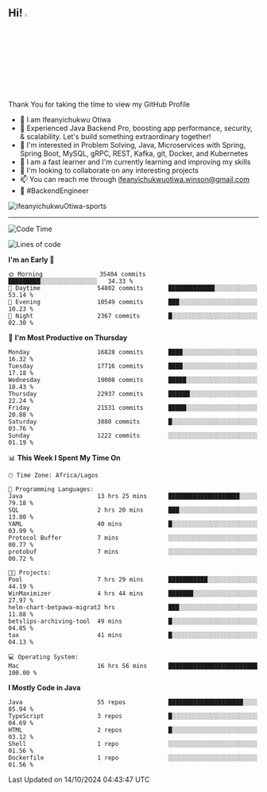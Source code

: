 <!-- BLOG-POST-LIST:START --><!-- BLOG-POST-LIST:END -->

## Hi! <img src="https://media.giphy.com/media/hvRJCLFzcasrR4ia7z/giphy.gif" width="4%"> 

Thank You for taking the time to view my GitHub Profile

- 👋 I am Ifeanyichukwu Otiwa
- 🚀 Experienced Java Backend Pro, boosting app performance, security, & scalability. Let's build something extraordinary together!
- 👀 I'm interested in Problem Solving, Java, Microservices with Spring, Spring Boot, MySQL, gRPC, REST, Kafka, git, Docker, and Kubernetes
- 🌱 I am a fast learner and I'm currently learning and improving my skills
- 💞️ I'm looking to collaborate on any interesting projects
- 📫 You can reach me through ifeanyichukwuotiwa.winson@gmail.com
- 🚀 #BackendEngineer

<p align="left" marginTop="10px"> <img src="https://komarev.com/ghpvc/?username=ifeanyichukwuOtiwa-sports&label=Profile%20views&color=0e75b6&style=for-the-badge" alt="ifeanyichukwuOtiwa-sports" /> </p>

***

<!--START_SECTION:waka-->
![Code Time](http://img.shields.io/badge/Code%20Time-2%2C978%20hrs%209%20mins-blue)

![Lines of code](https://img.shields.io/badge/From%20Hello%20World%20I%27ve%20Written-25.3%20million%20lines%20of%20code-blue)

**I'm an Early 🐤** 

```text
🌞 Morning                35404 commits       █████████░░░░░░░░░░░░░░░░   34.33 % 
🌆 Daytime                54802 commits       █████████████░░░░░░░░░░░░   53.14 % 
🌃 Evening                10549 commits       ███░░░░░░░░░░░░░░░░░░░░░░   10.23 % 
🌙 Night                  2367 commits        █░░░░░░░░░░░░░░░░░░░░░░░░   02.30 % 
```
📅 **I'm Most Productive on Thursday** 

```text
Monday                   16828 commits       ████░░░░░░░░░░░░░░░░░░░░░   16.32 % 
Tuesday                  17716 commits       ████░░░░░░░░░░░░░░░░░░░░░   17.18 % 
Wednesday                19008 commits       █████░░░░░░░░░░░░░░░░░░░░   18.43 % 
Thursday                 22937 commits       ██████░░░░░░░░░░░░░░░░░░░   22.24 % 
Friday                   21531 commits       █████░░░░░░░░░░░░░░░░░░░░   20.88 % 
Saturday                 3880 commits        █░░░░░░░░░░░░░░░░░░░░░░░░   03.76 % 
Sunday                   1222 commits        ░░░░░░░░░░░░░░░░░░░░░░░░░   01.19 % 
```


📊 **This Week I Spent My Time On** 

```text
🕑︎ Time Zone: Africa/Lagos

💬 Programming Languages: 
Java                     13 hrs 25 mins      ████████████████████░░░░░   79.18 % 
SQL                      2 hrs 20 mins       ███░░░░░░░░░░░░░░░░░░░░░░   13.80 % 
YAML                     40 mins             █░░░░░░░░░░░░░░░░░░░░░░░░   03.99 % 
Protocol Buffer          7 mins              ░░░░░░░░░░░░░░░░░░░░░░░░░   00.77 % 
protobuf                 7 mins              ░░░░░░░░░░░░░░░░░░░░░░░░░   00.72 % 

🐱‍💻 Projects: 
Pool                     7 hrs 29 mins       ███████████░░░░░░░░░░░░░░   44.19 % 
WinMaximizer             4 hrs 44 mins       ███████░░░░░░░░░░░░░░░░░░   27.97 % 
helm-chart-betpawa-migrat2 hrs               ███░░░░░░░░░░░░░░░░░░░░░░   11.88 % 
betslips-archiving-tool  49 mins             █░░░░░░░░░░░░░░░░░░░░░░░░   04.85 % 
tax                      41 mins             █░░░░░░░░░░░░░░░░░░░░░░░░   04.13 % 

💻 Operating System: 
Mac                      16 hrs 56 mins      █████████████████████████   100.00 % 
```

**I Mostly Code in Java** 

```text
Java                     55 repos            █████████████████████░░░░   85.94 % 
TypeScript               3 repos             █░░░░░░░░░░░░░░░░░░░░░░░░   04.69 % 
HTML                     2 repos             █░░░░░░░░░░░░░░░░░░░░░░░░   03.12 % 
Shell                    1 repo              ░░░░░░░░░░░░░░░░░░░░░░░░░   01.56 % 
Dockerfile               1 repo              ░░░░░░░░░░░░░░░░░░░░░░░░░   01.56 % 
```




 Last Updated on 14/10/2024 04:43:47 UTC
<!--END_SECTION:waka-->

<!--
<p align="center">
![trophy](https://github-profile-trophy.vercel.app/?username=ifeanyichukwuOtiwa-sports&theme=onedark) (https://github.com/ryo-ma/github-profile-trophy)
</p>
-->

<!---
ifeanyi-otiwa/ifeanyi-otiwa is a ✨ special ✨ repository because its `README.md` (this file) appears on your GitHub profile.
You can click the Preview link to take a look at your changes.
--->
